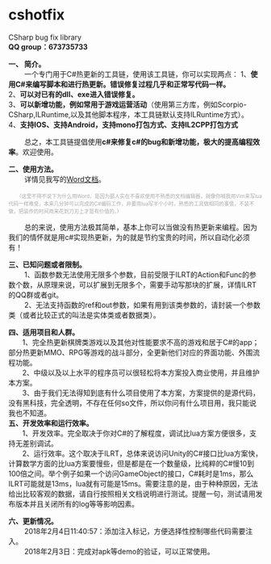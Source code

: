 

<h1><a id="cshotfix_0"></a>cshotfix</h1>
CSharp bug fix library <br>
<b>QQ group：673735733</b>

 **一、 简介。**<br>
&nbsp; &nbsp; &nbsp; &nbsp; 一个专门用于C#热更新的工具链，使用该工具链，你可以实现两点：
1、<b>使用C#来编写脚本和进行热更新。错误修复过程几乎和正常写代码一样。</b><br>
2、<b>可以对已有的dll、exe进入错误修复。</b><br>
3、<b>可以新增功能，例如常用于游戏运营活动</b>（使用第三方库，例如Scorpio-CSharp,ILRuntime,以及其他脚本程序，本工具链默认支持ILRuntime方式）。<br>
4、<b>支持IOS、支持Android，支持mono打包方式、支持IL2CPP打包方式</b><br>

&nbsp; &nbsp; &nbsp; &nbsp; 总之，本工具链提倡使用<b>c#来修复c#的bug和新增功能，极大的提高编程效率</b>。欢迎使用。

**二、使用方法。**<br>
&nbsp; &nbsp; &nbsp; &nbsp; 详情见我写的<a href='https://github.com/qq576067421/cshotfix/blob/master/%E5%B8%AE%E5%8A%A9%E6%96%87%E6%A1%A3/CSHotFix%E7%83%AD%E6%9B%B4%E6%96%B0%E6%A1%86%E6%9E%B6%E4%BD%BF%E7%94%A8%E6%8C%87%E5%8D%97.doc'>Word文档</a>。

&nbsp; &nbsp; <font size=1 color="#aaaaaa">（这里不得不说下为什么用Word，是因为鄙人实在不喜欢使用不熟悉的文档编辑器，就像你喊我用Vim来写lua代码一样难受，本来几分钟可以完成的C#编码工作，非要用lua写半个小时，熟悉的工具做相同的事情，不装不做，把装作的时间用来花到刀刃上才是有价值的。）</font>

&nbsp; &nbsp; &nbsp; &nbsp; 总的来说，使用方法极其简单，基本上你可以当做没有热更新来编程。因为我们的情怀就是用c#实现热更新，为的就是节约宝贵的时间，所以自动化必须有！

 
**三、已知问题或者限制。**<br>
&nbsp; &nbsp; &nbsp; &nbsp; 1、函数参数无法使用无限多个参数，目前受限于ILRT的Action和Func的参数个数，从原理来说，可以扩展到无限多个，需要手动写那块的扩展，详情ILRT的QQ群或者git。<br>
&nbsp; &nbsp; &nbsp; &nbsp; 2、无法支持函数的ref和out参数，如果有用到该类参数的，请封装一个参数类（或者比较正式的叫法是实体类或者数据类）。

**四、适用项目和人群。**<br>
&nbsp; &nbsp; &nbsp; &nbsp;1、完全热更新棋牌类游戏以及其他对性能要求不高的游戏和居于C#的app；部分热更新MMO、RPG等游戏的战斗部分，全更新他们对应的界面功能、外围流程功能。<br>
&nbsp; &nbsp; &nbsp; &nbsp;2、中级以及以上水平的程序员可以很轻松将本方案投入商业使用，并且维护本方案。<br>
&nbsp; &nbsp; &nbsp; &nbsp;3、由于我们无法得知到底有什么项目使用了本方案，方案提供的是源代码，没有黑科技，完全透明，不存在任何so文件，所以你问有什么项目用，我只能说我也不知道。<br>
**五、开发效率和运行效率。**<br>
&nbsp; &nbsp; &nbsp; &nbsp;1、开发效率。完全取决于你对C#的了解程度，调试比lua方案方便很多，支持无差别调试。<br>
&nbsp; &nbsp; &nbsp; &nbsp;2、运行效率。这个取决于ILRT，总体来说访问Unity的C#接口比lua方案快，计算数学方面的比lua方案要慢些，但是都是在一个数量级，比纯粹的C#慢10到100倍之间。举个例子如果一个访问GameObject的接口，C#耗时是1ms，那么ILRT可能就是13ms，lua就有可能是15ms。需要注意的是，由于种种原因，无法给出比较客观的数据，请自行按照相关文档说明进行测试。提醒一句，测试请用发布版本并且关闭所有的log等等影响因素。<br>

**六、更新情况。**<br>
&nbsp; &nbsp; &nbsp; &nbsp; 2018年2月4日11:40:57：添加注入标记，方便选择性控制哪些代码需要注入。<br>
&nbsp; &nbsp; &nbsp; &nbsp;  2018年2月3日：完成对apk等demo的验证，可以正常使用。<br>
